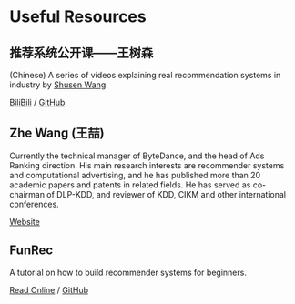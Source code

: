# Useful Resources

## 推荐系统公开课——王树森

(Chinese) A series of videos explaining real recommendation systems in industry by [Shusen Wang](https://wangshusen.github.io/).

[BiliBili](https://www.bilibili.com/video/BV1PS4y1A7za) / [GitHub](https://github.com/wangshusen/RecommenderSystem)

## Zhe Wang (王喆)

Currently the technical manager of ByteDance, and the head of Ads Ranking direction.
His main research interests are recommender systems and computational advertising, and he has published more than 20 academic papers and patents in related fields. He has served as co-chairman of DLP-KDD, and reviewer of KDD, CIKM and other international conferences.

[Website](https://wzhe.me/)

## FunRec

A tutorial on how to build recommender systems for beginners.

[Read Online](https://datawhalechina.github.io/fun-rec/) / [GitHub](https://github.com/datawhalechina/fun-rec)
